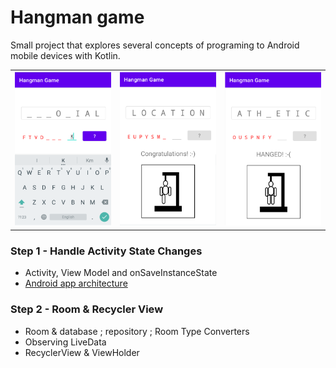 # Hangman game
Small project that explores several concepts of   programing to Android mobile devices with Kotlin.

<table style="width:100%">
  <tr>
    <th><img src=".\readme.resources\guess.png" alt="Hangman, guess word"/></th>
    <th><img src=".\readme.resources\congratulations.png" alt="Hangman, congratulations"/></th>
    <th><img src=".\readme.resources\hanged.png" alt="Hangman, hanged, you lost"/></th>
  </tr>
</table>

### Step 1 - Handle Activity State Changes
* Activity, View Model and onSaveInstanceState
* [Android app architecture](https://developer.android.com/jetpack/guide#recommended-app-arch)
### Step 2 - Room & Recycler View
* Room & database ; repository ; Room Type Converters
* Observing LiveData
* RecyclerView & ViewHolder